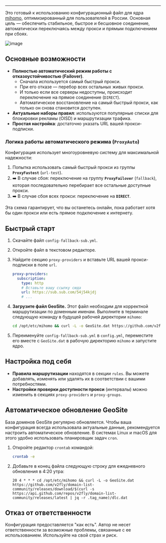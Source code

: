 ---

Это готовый к использованию конфигурационный файл для ядра [mihomo](https://github.com/MetaCubeX/mihomo), оптимизированный для пользователей в России. Основная цель — обеспечить стабильное, быстрое и бесшовное соединение, автоматически переключаясь между прокси и прямым подключением при сбоях.

![image](https://github.com/user-attachments/assets/c39053f9-96a6-4e82-90fb-b3e0c1fdaf97)

## Основные возможности

*   **Полностью автоматический режим работы с отказоустойчивостью (Failover)**.
    *   Сначала используется самый быстрый прокси.
    *   При его отказе — перебор всех остальных живых прокси.
    *   И только если все серверы недоступны, происходит переключение на прямое соединение (`DIRECT`).
    *   Автоматическое восстановление на самый быстрый прокси, как только он снова становится доступен.
*   **Актуальные наборы правил**: используются популярные списки для блокировки рекламы (OISD) и маршрутизации трафика.
*   **Простая настройка**: достаточно указать URL вашей прокси-подписки.

### Логика работы автоматического режима (`ProxyAuto`)

Конфигурация использует многоуровневую систему для максимальной надежности:

1.  Попытка использовать самый быстрый прокси из группы **`ProxyFastest`** (`url-test`).
2.  ➡️ В случае сбоя: переключение на группу **`ProxyFailover`** (`fallback`), которая последовательно перебирает все остальные доступные прокси.
3.  ➡️ В случае сбоя всех прокси: переключение на **`DIRECT`**.

Эта схема гарантирует, что вы останетесь онлайн, пока работает хотя бы один прокси или есть прямое подключение к интернету.

## Быстрый старт

1.  Скачайте файл `config-fallback-sub.yml`.

2.  Откройте файл в текстовом редакторе.

3.  Найдите секцию `proxy-providers` и вставьте URL вашей прокси-подписки в поле `url`.

    ```yaml
    proxy-providers:
      subscription:
        type: http
        # Вставьте вашу ссылку сюда
        url: https://sub.sub.com/54j54kjdj
        # ...
    ```

4.  **Загрузите файл GeoSite.** Этот файл необходим для корректной маршрутизации по доменным именам. Выполните в терминале следующую команду в будущей рабочей директории `mihomo`:

    ```bash
    cd /opt/etc/mihomo && curl -L -o GeoSite.dat https://github.com/v2fly/domain-list-community/releases/download/$(curl -s https://api.github.com/repos/v2fly/domain-list-community/releases/latest | jq -r .tag_name)/dlc.dat
    ```

5.  Переименуйте `config-fallback-sub.yml` в `config.yml`, переместите его вместе с `GeoSite.dat` в рабочую директорию `mihomo` и запустите ядро.

## Настройка под себя

*   **Правила маршрутизации** находятся в секции `rules`. Вы можете добавлять, изменять или удалять их в соответствии с вашими потребностями.
*   **Настройки проверки доступности прокси** (интервалы) можно изменить в секциях `proxy-providers` и `proxy-groups`.

## Автоматическое обновление GeoSite

База доменов GeoSite регулярно обновляется. Чтобы ваша конфигурация всегда использовала актуальные данные, рекомендуется настроить автоматическое обновление. В системах Linux и macOS для этого удобно использовать планировщик задач `cron`.

1.  Откройте редактор `crontab` командой:
    ```bash
    crontab -e
    ```

2.  Добавьте в конец файла следующую строку для ежедневного обновления в 4:20 утра:
    ```crontab
    20 4 * * * cd /opt/etc/mihomo && curl -L -o GeoSite.dat https://github.com/v2fly/domain-list-community/releases/download/$(curl -s https://api.github.com/repos/v2fly/domain-list-community/releases/latest | jq -r .tag_name)/dlc.dat
    ```

## Отказ от ответственности

Конфигурация предоставляется "как есть". Автор не несет ответственности за возможные проблемы, связанные с ее использованием. Используйте на свой страх и риск.
